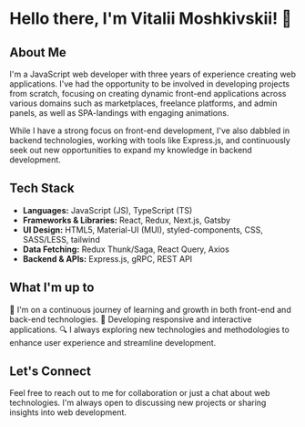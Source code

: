 # Hello there, I'm Vitalii Moshkivskii! 👋

## About Me
I'm a  JavaScript web developer with three years of experience creating web applications. I've had the opportunity to be involved in developing projects from scratch, focusing on creating dynamic front-end applications across various domains such as marketplaces, freelance platforms, and admin panels, as well as SPA-landings with engaging animations.

While I have a strong focus on front-end development, I've also dabbled in backend technologies, working with tools like Express.js, and continuously seek out new opportunities to expand my knowledge in backend development.

## Tech Stack
- **Languages:** JavaScript (JS), TypeScript (TS)
- **Frameworks & Libraries:** React, Redux, Next.js, Gatsby
- **UI Design:** HTML5, Material-UI (MUI), styled-components, CSS, SASS/LESS, tailwind
- **Data Fetching:** Redux Thunk/Saga, React Query, Axios
- **Backend & APIs:** Express.js, gRPC, REST API

## What I'm up to
🌱 I'm on a continuous journey of learning and growth in both front-end and back-end technologies.
🚀 Developing responsive and interactive applications.
🔍 I always exploring new technologies and methodologies to enhance user experience and streamline development.

## Let's Connect
Feel free to reach out to me for collaboration or just a chat about web technologies. I'm always open to discussing new projects or sharing insights into web development.
